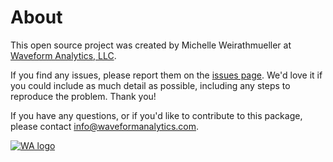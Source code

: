 # About

This open source project was created by Michelle Weirathmueller at [Waveform 
Analytics, LLC](https://waveformanalytics.com).

If you find any issues, please report them on the [issues page](https://github.com/Waveform-Analytics/yooink/issues). We'd 
love it 
if you could include as much detail as possible, including any steps to 
reproduce the problem. Thank you!

If you have any questions, or if you'd like to contribute to this package, 
please contact [info@waveformanalytics.com](mailto:info@waveformanalytics.com).

[![WA logo](assets/wa-logo.png)](https://waveformanalytics.com)
